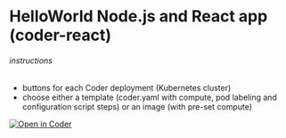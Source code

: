 # HelloWorld Node.js and React app (coder-react)

###### instructions

* buttons for each Coder deployment (Kubernetes cluster)
* choose either a template (coder.yaml with compute, pod labeling and configuration script steps) or an image (with pre-set compute)

[![Open in Coder](https://cdn.coder.com/embed-button.svg)](https://sandbox.coder.com/workspaces/git?org=coder&image6203ea7a-6953c00383e41ab07a318840&tag=ubuntu&service=github&repo=git@github.com:bpmct/coder-react.git)












